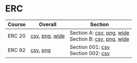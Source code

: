 # ERC

| Course | Overall | Section |
| ------ | ------- | ------- |
| ERC 20 | [csv](https://github.com/UCSD-Historical-Enrollment-Data/2024Fall/blob/main/overall/ERC%2020.csv), [png](https://raw.githubusercontent.com/UCSD-Historical-Enrollment-Data/2024Fall/main/plot_overall/ERC%2020.png), [wide](https://raw.githubusercontent.com/UCSD-Historical-Enrollment-Data/2024Fall/main/plot_overall_wide/ERC%2020.png) | Section A: [csv](https://github.com/UCSD-Historical-Enrollment-Data/2024Fall/blob/main/section/ERC%2020_A.csv), [png](https://raw.githubusercontent.com/UCSD-Historical-Enrollment-Data/2024Fall/main/plot_section/ERC%2020_A.png), [wide](https://raw.githubusercontent.com/UCSD-Historical-Enrollment-Data/2024Fall/main/plot_section_wide/ERC%2020_A.png)<br>Section B: [csv](https://github.com/UCSD-Historical-Enrollment-Data/2024Fall/blob/main/section/ERC%2020_B.csv), [png](https://raw.githubusercontent.com/UCSD-Historical-Enrollment-Data/2024Fall/main/plot_section/ERC%2020_B.png), [wide](https://raw.githubusercontent.com/UCSD-Historical-Enrollment-Data/2024Fall/main/plot_section_wide/ERC%2020_B.png) |
| ERC 92 | [csv](https://github.com/UCSD-Historical-Enrollment-Data/2024Fall/blob/main/overall/ERC%2092.csv), [png](https://raw.githubusercontent.com/UCSD-Historical-Enrollment-Data/2024Fall/main/plot_overall/ERC%2092.png) | Section 001: [csv](https://github.com/UCSD-Historical-Enrollment-Data/2024Fall/blob/main/section/ERC%2092_001.csv)<br>Section 002: [csv](https://github.com/UCSD-Historical-Enrollment-Data/2024Fall/blob/main/section/ERC%2092_002.csv) |
